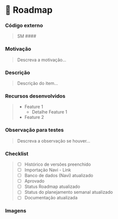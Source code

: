 # :dart: Roadmap

### Código externo
> SM ####

### Motivação
> Descreva a motivação...

### Descrição
> Descrição do item...

### Recursos desenvolvidos
> * Feature 1
>   - Detalhe Feature 1
> * Feature 2

### Observação para testes
> Descreva a observação se houver...

### Checklist
> - [ ] Histórico de versões preenchido
> - [ ] Importação Navi - Link
> - [ ] Banco de dados (Navi) atualizado
> - [ ] Aprovado
> - [ ] Status Roadmap atualizado
> - [ ] Status do planejamento semanal atualizado
> - [ ] Documentação atualizada

### Imagens
> 
